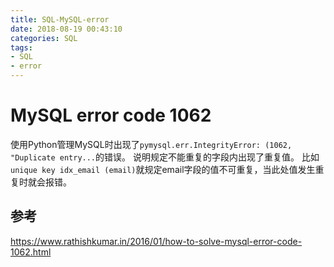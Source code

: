 ```yaml
---
title: SQL-MySQL-error
date: 2018-08-19 00:43:10
categories: SQL
tags:
- SQL
- error
---
```


# MySQL error code 1062

使用Python管理MySQL时出现了`pymysql.err.IntegrityError: (1062, "Duplicate entry...`的错误。
说明规定不能重复的字段内出现了重复值。
比如`unique key idx_email (email)`就规定email字段的值不可重复，当此处值发生重复时就会报错。

## 参考

https://www.rathishkumar.in/2016/01/how-to-solve-mysql-error-code-1062.html